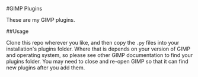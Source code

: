 #GIMP Plugins

These are my GIMP plugins.

##Usage

Clone this repo wherever you like, and then copy the `.py` files into your installation's plugins folder. Where that is depends on your version of GIMP and operating system, so please see other GIMP documentation to find your plugins folder. You may need to close and re-open GIMP so that it can find new plugins after you add them.
